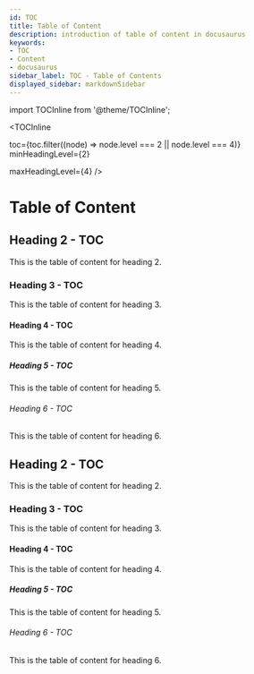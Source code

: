 ```yaml
---
id: TOC
title: Table of Content
description: introduction of table of content in docusaurus
keywords: 
- TOC
- Content
- docusaurus
sidebar_label: TOC - Table of Contents
displayed_sidebar: markdownSidebar
---
```


import TOCInline from '@theme/TOCInline';

<TOCInline
  
  toc={toc.filter((node) => node.level === 2 || node.level === 4)}
  minHeadingLevel={2}
 
  maxHeadingLevel={4}
/>

# Table of Content

## Heading 2 - TOC

This is the table of content for heading 2.

### Heading 3 - TOC

This is the table of content for heading 3.

#### Heading 4 - TOC

This is the table of content for heading 4.

##### Heading 5 - TOC

This is the table of content for heading 5.

###### Heading 6 - TOC

This is the table of content for heading 6.

## Heading 2 - TOC

This is the table of content for heading 2.

### Heading 3 - TOC

This is the table of content for heading 3.

#### Heading 4 - TOC

This is the table of content for heading 4.

##### Heading 5 - TOC

This is the table of content for heading 5.

###### Heading 6 - TOC

This is the table of content for heading 6.